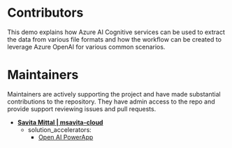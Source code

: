 # Contributors  

This demo explains how Azure AI Cognitive services can be used to extract the data from various file formats and how the workflow can be created to leverage Azure OpenAI for various common scenarios. 
# Maintainers
Maintainers are actively supporting the project and have made substantial contributions to the repository.
They have admin access to the repo and provide support reviewing issues and pull requests.

- **[Savita Mittal | msavita-cloud](https://github.com/msavita-cloud)**
   - solution_accelerators:
      - [Open AI PowerApp](./solution_accelerators/PowerApp/)
     

